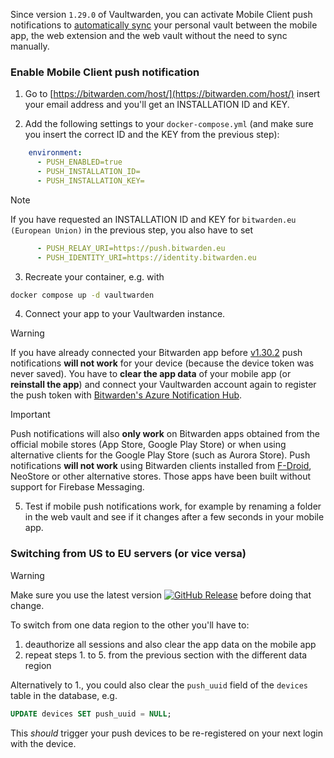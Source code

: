 Since version `1.29.0` of Vaultwarden, you can activate Mobile Client push notifications to [automatically sync](https://bitwarden.com/help/vault-sync/#automatic-sync) your personal vault between the mobile app, the web extension and the web vault without the need to sync manually.

### Enable Mobile Client push notification

1. Go to [https://bitwarden.com/host/](https://bitwarden.com/host/) insert your email address and you'll get an INSTALLATION ID and KEY.  

2. Add the following settings to your `docker-compose.yml` (and make sure you insert the correct ID and the KEY from the previous step):
```yaml
    environment:
      - PUSH_ENABLED=true
      - PUSH_INSTALLATION_ID=
      - PUSH_INSTALLATION_KEY= 
```
> [!NOTE] 
> If you have requested an INSTALLATION ID and KEY for `bitwarden.eu (European Union)` in the previous step, you also have to set
```yaml
      - PUSH_RELAY_URI=https://push.bitwarden.eu
      - PUSH_IDENTITY_URI=https://identity.bitwarden.eu
```

3. Recreate your container, e.g. with

```bash 
docker compose up -d vaultwarden
```

4. Connect your app to your Vaultwarden instance.  
> [!WARNING]
> If you have already connected your Bitwarden app before [v1.30.2](https://github.com/dani-garcia/vaultwarden/releases/tag/1.30.2) push notifications **will not work** for your device (because the device token was never saved). You have to **clear the app data** of your mobile app (or **reinstall the app**) and connect your Vaultwarden account again to register the push token with [Bitwarden's Azure Notification Hub](https://contributing.bitwarden.com/architecture/deep-dives/push-notifications/mobile/#self-hosted-implementation).

> [!IMPORTANT]
> Push notifications will also **only work** on Bitwarden apps obtained from the official mobile stores (App Store, Google Play Store) or when using alternative clients for the Google Play Store (such as Aurora Store). Push notifications **will not work** using Bitwarden clients installed from [F-Droid](https://mobileapp.bitwarden.com/fdroid/), NeoStore or other alternative stores. Those apps have been built without support for Firebase Messaging.

5. Test if mobile push notifications work, for example by renaming a folder in the web vault and see if it changes after a few seconds in your mobile app.

### Switching from US to EU servers (or vice versa)
 
> [!WARNING]
> Make sure you use the latest version [![GitHub Release](https://img.shields.io/github/release/dani-garcia/vaultwarden.svg)](https://github.com/dani-garcia/vaultwarden/releases/latest) before doing that change.

To switch from one data region to the other you'll have to:
1. deauthorize all sessions and also clear the app data on the mobile app
2. repeat steps 1. to 5. from the previous section with the different data region

Alternatively to 1., you could also clear the `push_uuid` field of the `devices` table in the database, e.g.
```sql
UPDATE devices SET push_uuid = NULL;
```

This _should_ trigger your push devices to be re-registered on your next login with the device.
